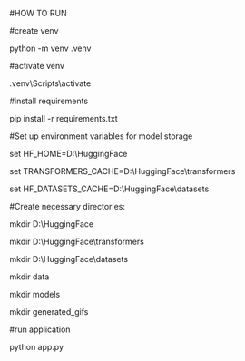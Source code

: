 #HOW TO RUN

#create venv

python -m venv .venv

#activate venv

.venv\Scripts\activate

#install requirements

pip install -r requirements.txt

#Set up environment variables for model storage

set HF_HOME=D:\HuggingFace

set TRANSFORMERS_CACHE=D:\HuggingFace\transformers

set HF_DATASETS_CACHE=D:\HuggingFace\datasets

#Create necessary directories:

mkdir D:\HuggingFace

mkdir D:\HuggingFace\transformers

mkdir D:\HuggingFace\datasets

mkdir data

mkdir models

mkdir generated_gifs

#run application

python app.py


